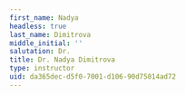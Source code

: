 ```yaml
---
first_name: Nadya
headless: true
last_name: Dimitrova
middle_initial: ''
salutation: Dr.
title: Dr. Nadya Dimitrova
type: instructor
uid: da365dec-d5f0-7001-d106-90d75014ad72
---
```

